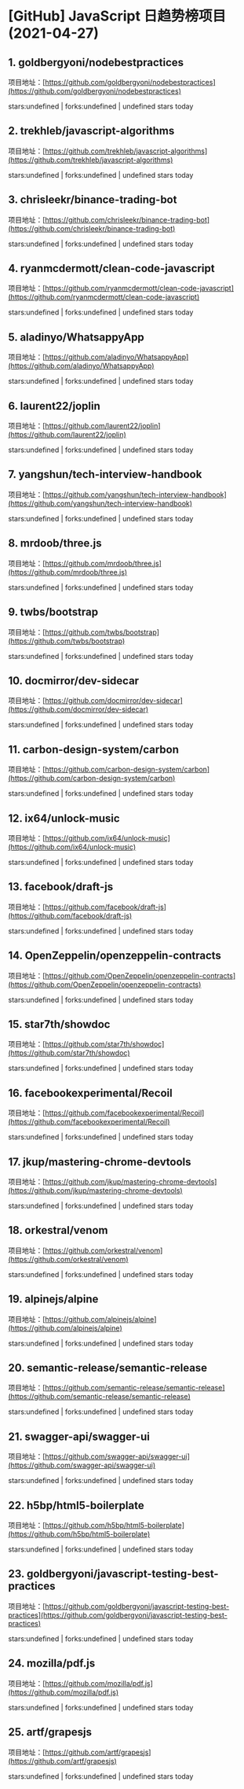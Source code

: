# [GitHub] JavaScript 日趋势榜项目(2021-04-27)

## 1. goldbergyoni/nodebestpractices 

项目地址：[https://github.com/goldbergyoni/nodebestpractices](https://github.com/goldbergyoni/nodebestpractices)

stars:undefined | forks:undefined | undefined stars today 



## 2. trekhleb/javascript-algorithms 

项目地址：[https://github.com/trekhleb/javascript-algorithms](https://github.com/trekhleb/javascript-algorithms)

stars:undefined | forks:undefined | undefined stars today 



## 3. chrisleekr/binance-trading-bot 

项目地址：[https://github.com/chrisleekr/binance-trading-bot](https://github.com/chrisleekr/binance-trading-bot)

stars:undefined | forks:undefined | undefined stars today 



## 4. ryanmcdermott/clean-code-javascript 

项目地址：[https://github.com/ryanmcdermott/clean-code-javascript](https://github.com/ryanmcdermott/clean-code-javascript)

stars:undefined | forks:undefined | undefined stars today 



## 5. aladinyo/WhatsappyApp 

项目地址：[https://github.com/aladinyo/WhatsappyApp](https://github.com/aladinyo/WhatsappyApp)

stars:undefined | forks:undefined | undefined stars today 



## 6. laurent22/joplin 

项目地址：[https://github.com/laurent22/joplin](https://github.com/laurent22/joplin)

stars:undefined | forks:undefined | undefined stars today 



## 7. yangshun/tech-interview-handbook 

项目地址：[https://github.com/yangshun/tech-interview-handbook](https://github.com/yangshun/tech-interview-handbook)

stars:undefined | forks:undefined | undefined stars today 



## 8. mrdoob/three.js 

项目地址：[https://github.com/mrdoob/three.js](https://github.com/mrdoob/three.js)

stars:undefined | forks:undefined | undefined stars today 



## 9. twbs/bootstrap 

项目地址：[https://github.com/twbs/bootstrap](https://github.com/twbs/bootstrap)

stars:undefined | forks:undefined | undefined stars today 



## 10. docmirror/dev-sidecar 

项目地址：[https://github.com/docmirror/dev-sidecar](https://github.com/docmirror/dev-sidecar)

stars:undefined | forks:undefined | undefined stars today 



## 11. carbon-design-system/carbon 

项目地址：[https://github.com/carbon-design-system/carbon](https://github.com/carbon-design-system/carbon)

stars:undefined | forks:undefined | undefined stars today 



## 12. ix64/unlock-music 

项目地址：[https://github.com/ix64/unlock-music](https://github.com/ix64/unlock-music)

stars:undefined | forks:undefined | undefined stars today 



## 13. facebook/draft-js 

项目地址：[https://github.com/facebook/draft-js](https://github.com/facebook/draft-js)

stars:undefined | forks:undefined | undefined stars today 



## 14. OpenZeppelin/openzeppelin-contracts 

项目地址：[https://github.com/OpenZeppelin/openzeppelin-contracts](https://github.com/OpenZeppelin/openzeppelin-contracts)

stars:undefined | forks:undefined | undefined stars today 



## 15. star7th/showdoc 

项目地址：[https://github.com/star7th/showdoc](https://github.com/star7th/showdoc)

stars:undefined | forks:undefined | undefined stars today 



## 16. facebookexperimental/Recoil 

项目地址：[https://github.com/facebookexperimental/Recoil](https://github.com/facebookexperimental/Recoil)

stars:undefined | forks:undefined | undefined stars today 



## 17. jkup/mastering-chrome-devtools 

项目地址：[https://github.com/jkup/mastering-chrome-devtools](https://github.com/jkup/mastering-chrome-devtools)

stars:undefined | forks:undefined | undefined stars today 



## 18. orkestral/venom 

项目地址：[https://github.com/orkestral/venom](https://github.com/orkestral/venom)

stars:undefined | forks:undefined | undefined stars today 



## 19. alpinejs/alpine 

项目地址：[https://github.com/alpinejs/alpine](https://github.com/alpinejs/alpine)

stars:undefined | forks:undefined | undefined stars today 



## 20. semantic-release/semantic-release 

项目地址：[https://github.com/semantic-release/semantic-release](https://github.com/semantic-release/semantic-release)

stars:undefined | forks:undefined | undefined stars today 



## 21. swagger-api/swagger-ui 

项目地址：[https://github.com/swagger-api/swagger-ui](https://github.com/swagger-api/swagger-ui)

stars:undefined | forks:undefined | undefined stars today 



## 22. h5bp/html5-boilerplate 

项目地址：[https://github.com/h5bp/html5-boilerplate](https://github.com/h5bp/html5-boilerplate)

stars:undefined | forks:undefined | undefined stars today 



## 23. goldbergyoni/javascript-testing-best-practices 

项目地址：[https://github.com/goldbergyoni/javascript-testing-best-practices](https://github.com/goldbergyoni/javascript-testing-best-practices)

stars:undefined | forks:undefined | undefined stars today 



## 24. mozilla/pdf.js 

项目地址：[https://github.com/mozilla/pdf.js](https://github.com/mozilla/pdf.js)

stars:undefined | forks:undefined | undefined stars today 



## 25. artf/grapesjs 

项目地址：[https://github.com/artf/grapesjs](https://github.com/artf/grapesjs)

stars:undefined | forks:undefined | undefined stars today 



